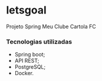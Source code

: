 # letsgoal
Projeto Spring Meu Clube Cartola FC


### Tecnologias utilizadas

- Spring boot;
- API REST;
- PostgreSQL;
- Docker.
